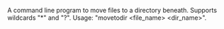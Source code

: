 A command line program to move files to a directory beneath. Supports wildcards "*" and "?". Usage: "movetodir <file_name> <dir_name>". 
